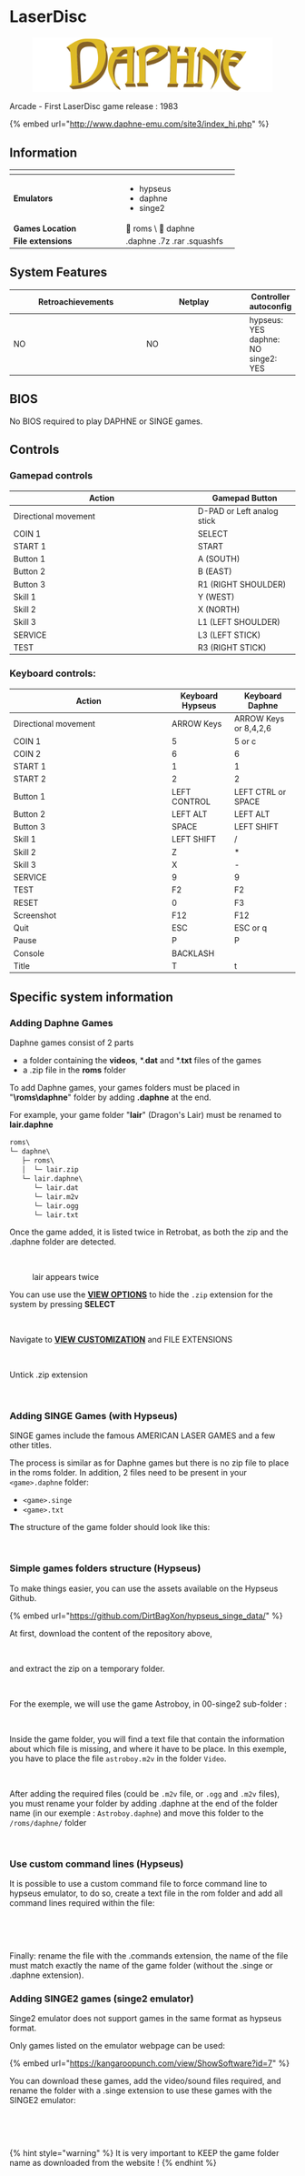 # LaserDisc

<div align="left"><figure><img src="https://raw.githubusercontent.com/fabricecaruso/es-theme-carbon/52ff37c9e265587d006945a2ba695b5a962b3a3d/art/logos/daphne.svg" alt=""><figcaption></figcaption></figure></div>

Arcade - First LaserDisc game release : 1983

{% embed url="http://www.daphne-emu.com/site3/index_hi.php" %}

## Information

<table data-header-hidden><thead><tr><th width="184"></th><th></th><th data-hidden></th></tr></thead><tbody><tr><td><strong>Emulators</strong></td><td><ul><li>hypseus</li><li>daphne</li><li>singe2</li></ul></td><td></td></tr><tr><td><strong>Games Location</strong></td><td><span data-gb-custom-inline data-tag="emoji" data-code="1f4c1">📁</span> roms \ <span data-gb-custom-inline data-tag="emoji" data-code="1f4c2">📂</span> daphne</td><td></td></tr><tr><td><strong>File extensions</strong></td><td>.daphne .7z .rar .squashfs</td><td></td></tr></tbody></table>

## System Features

<table><thead><tr><th width="245">Retroachievements</th><th width="200">Netplay</th><th>Controller autoconfig</th></tr></thead><tbody><tr><td>NO</td><td>NO</td><td>hypseus: YES<br>daphne: NO<br>singe2: YES</td></tr></tbody></table>

## BIOS

No BIOS required to play DAPHNE or SINGE games.

## Controls

### Gamepad controls&#x20;

<table><thead><tr><th width="311">Action</th><th>Gamepad Button</th></tr></thead><tbody><tr><td>Directional movement</td><td>D-PAD or Left analog stick</td></tr><tr><td>COIN 1</td><td>SELECT</td></tr><tr><td>START 1</td><td>START</td></tr><tr><td>Button 1</td><td>A (SOUTH)</td></tr><tr><td>Button 2</td><td>B (EAST)</td></tr><tr><td>Button 3</td><td>R1 (RIGHT SHOULDER)</td></tr><tr><td>Skill 1</td><td>Y (WEST)</td></tr><tr><td>Skill 2</td><td>X (NORTH)</td></tr><tr><td>Skill 3</td><td>L1 (LEFT SHOULDER)</td></tr><tr><td>SERVICE</td><td>L3 (LEFT STICK)</td></tr><tr><td>TEST</td><td>R3 (RIGHT STICK)</td></tr></tbody></table>



### Keyboard controls:

<table><thead><tr><th width="265">Action</th><th>Keyboard Hypseus</th><th>Keyboard Daphne</th></tr></thead><tbody><tr><td>Directional movement</td><td>ARROW Keys</td><td>ARROW Keys or 8,4,2,6</td></tr><tr><td>COIN 1</td><td>5</td><td>5 or c</td></tr><tr><td>COIN 2</td><td>6</td><td>6</td></tr><tr><td>START 1</td><td>1</td><td>1</td></tr><tr><td>START 2</td><td>2</td><td>2</td></tr><tr><td>Button 1</td><td>LEFT CONTROL</td><td>LEFT CTRL or SPACE</td></tr><tr><td>Button 2</td><td>LEFT ALT</td><td>LEFT ALT</td></tr><tr><td>Button 3</td><td>SPACE</td><td>LEFT SHIFT</td></tr><tr><td>Skill 1</td><td>LEFT SHIFT</td><td>/</td></tr><tr><td>Skill 2</td><td>Z</td><td>*</td></tr><tr><td>Skill 3</td><td>X</td><td>-</td></tr><tr><td>SERVICE</td><td>9</td><td>9</td></tr><tr><td>TEST</td><td>F2</td><td>F2</td></tr><tr><td>RESET</td><td>0</td><td>F3</td></tr><tr><td>Screenshot</td><td>F12</td><td>F12</td></tr><tr><td>Quit</td><td>ESC</td><td>ESC or q</td></tr><tr><td>Pause</td><td>P</td><td>P</td></tr><tr><td>Console</td><td>BACKLASH</td><td></td></tr><tr><td>Title</td><td>T</td><td>t</td></tr></tbody></table>

## Specific system information

### Adding Daphne Games

Daphne games consist of 2 parts

* a folder containing the **videos**, \*.**dat** and \*.**txt** files of the games
* a .zip file in the **roms** folder

To add Daphne games, your games folders must be placed in "**\roms\daphne**" folder by adding **.daphne** at the end.

For example, your game folder "**lair**" (Dragon's Lair) must be renamed to **lair.daphne**

```
roms\
└─ daphne\
   ├─ roms\
   │  └─ lair.zip
   └─ lair.daphne\
      └─ lair.dat
      └─ lair.m2v
      └─ lair.ogg
      └─ lair.txt
```

Once the game added, it is listed twice in Retrobat, as both the zip and the .daphne folder are detected.

<div align="left"><figure><img src="https://i.imgur.com/crqriZ1.png" alt=""><figcaption><p>lair appears twice</p></figcaption></figure></div>

You can use use the [**VIEW OPTIONS**](../../../navigation/view-options.md) to hide the `.zip` extension for the system by pressing **SELECT**

<div align="left"><figure><img src="https://i.imgur.com/dQngpx5.png" alt=""><figcaption></figcaption></figure></div>

Navigate to [**VIEW CUSTOMIZATION**](../../../navigation/view-options.md#view-options) and FILE EXTENSIONS

<div align="left"><figure><img src="https://i.imgur.com/JT7AqDc.png" alt=""><figcaption></figcaption></figure></div>

Untick .zip extension

<div align="left"><figure><img src="https://i.imgur.com/B38zdIa.png" alt=""><figcaption></figcaption></figure></div>

### Adding SINGE Games (with Hypseus)

SINGE games include the famous AMERICAN LASER GAMES and a few other titles.

The process is similar as for Daphne games but there is no zip file to place in the roms folder. In addition, 2 files need to be present in your `<game>.daphne` folder:

* `<game>.singe`
* `<game>.txt`

**T**he structure of the game folder should look like this:

<div align="left"><figure><img src="https://i.imgur.com/QPFt4jZ.jpg" alt=""><figcaption></figcaption></figure></div>

### Simple games folders structure (Hypseus)

To make things easier, you can use the assets available on the Hypseus Github.

{% embed url="https://github.com/DirtBagXon/hypseus_singe_data/" %}

At first, download the content of the repository above,

<figure><img src="https://i.imgur.com/dEGyFs9.gif" alt=""><figcaption></figcaption></figure>

&#x20;and extract the zip on a temporary folder.

<div align="left"><figure><img src="../../../.gitbook/assets/image (57).png" alt=""><figcaption></figcaption></figure></div>

For the exemple, we will use the game Astroboy, in 00-singe2 sub-folder :

<div align="left"><figure><img src="https://i.imgur.com/cbDJNRN.png" alt=""><figcaption></figcaption></figure></div>

Inside the game folder, you will find a text file that contain the information about which file is missing, and where it have to be place. In this exemple, you have to place the file `astroboy.m2v` in the folder `Video`.

<div align="left"><figure><img src="https://i.imgur.com/gobNmnZ.png" alt=""><figcaption></figcaption></figure></div>

After adding the required files (could be `.m2v` file, or `.ogg` and `.m2v` files), you must rename your folder by adding .daphne at the end of the folder name (in our exemple : `Astroboy.daphne`) and move this folder to the `/roms/daphne/` folder

<div align="left"><figure><img src="https://i.imgur.com/AcTA2z0.png" alt=""><figcaption></figcaption></figure></div>

### Use custom command lines (Hypseus)

It is possible to use a custom command file to force command line to hypseus emulator, to do so, create a text file in the rom folder and add all command lines required within the file:

<div align="left"><figure><img src="https://i.imgur.com/lVcsfdd.png" alt=""><figcaption></figcaption></figure></div>

<div align="left"><figure><img src="https://i.imgur.com/5ctmvZB.png" alt=""><figcaption></figcaption></figure></div>

Finally: rename the file with the .commands extension, the name of the file must match exactly the name of the game folder (without the .singe or .daphne extension).

### Adding SINGE2 games (singe2 emulator)

Singe2 emulator does not support games in the same format as hypseus format.

Only games listed on the emulator webpage can be used:

{% embed url="https://kangaroopunch.com/view/ShowSoftware?id=7" %}

You can download these games, add the video/sound files required, and rename the folder with a .singe extension to use these games with the SINGE2 emulator:

<div align="left"><figure><img src="https://i.imgur.com/0iDxyWG.png" alt=""><figcaption></figcaption></figure></div>

<div align="left"><figure><img src="https://i.imgur.com/7dDJtAe.png" alt=""><figcaption></figcaption></figure></div>

{% hint style="warning" %}
It is very important to KEEP the game folder name as downloaded from the website !
{% endhint %}
